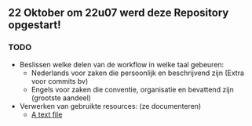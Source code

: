 ## 22 Oktober om 22u07 werd deze Repository opgestart!

### TODO
- Beslissen welke delen van de workflow in welke taal gebeuren:  
  - Nederlands voor zaken die persoonlijk en beschrijvend zijn (Extra voor commits bv) 
  - Engels voor zaken die conventie, organisatie en bevattend zijn (grootste aandeel)
- Verwerken van gebruikte resources: (ze documenteren)  
    - [A text file](TODO-Files/TODO_used_resources.txt)   
